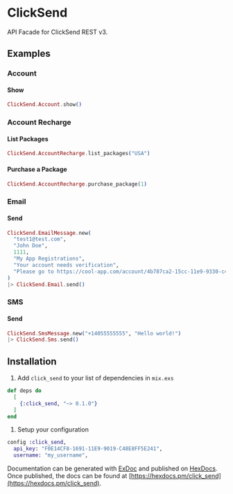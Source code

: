 # ClickSend

API Facade for ClickSend REST v3.

## Examples

### Account

#### Show

```elixir
ClickSend.Account.show()
```

### Account Recharge

#### List Packages

```elixir
ClickSend.AccountRecharge.list_packages("USA")
```

#### Purchase a Package

```elixir
ClickSend.AccountRecharge.purchase_package(1)
```

### Email

#### Send

```elixir
ClickSend.EmailMessage.new(
  "test1@test.com",
  "John Doe",
  1111,
  "My App Registrations",
  "Your account needs verification",
  "Please go to https://cool-app.com/account/4b787ca2-15cc-11e9-9330-c48e8ff5e241/verify to verify your account"
)
|> ClickSend.Email.send()
```

### SMS

#### Send

```elixir
ClickSend.SmsMessage.new("+14055555555", "Hello world!")
|> ClickSend.Sms.send()
```

## Installation

1. Add `click_send` to your list of dependencies in `mix.exs`

```elixir
def deps do
  [
    {:click_send, "~> 0.1.0"}
  ]
end
```

1. Setup your configuration

```elixir
config :click_send,
  api_key: "F0E14CF8-1691-11E9-9019-C48E8FF5E241",
  username: "my_username",
```

Documentation can be generated with [ExDoc](https://github.com/elixir-lang/ex_doc)
and published on [HexDocs](https://hexdocs.pm). Once published, the docs can
be found at [https://hexdocs.pm/click_send](https://hexdocs.pm/click_send).
